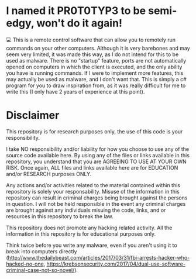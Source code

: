 # I named it PR0T0TYP3 to be semi-edgy, won't do it again!
💻 This is a remote control software that can allow you to remotely run commands on your other computers. Although it is very barebones and
may seem very limited, it was made this way, as I do not intend for this to be used as malware. There is no "startup" feature, ports are
not automatically opened on computers in which the client is executed, and the only ability you have is running commands. If I were to
implement more features, this may actually be used as malware, and I don't want that. This is simply a c# program for you to draw inspiration
from, as it was really difficult for me to write this (I only have 2 years of experience at this point).

# Disclaimer
This repository is for research purposes only, the use of this code is your responsibility.

I take NO responsibility and/or liability for how you choose to use any of the source code available here. By using any of the files or links available in this repository, you understand that you are AGREEING TO USE AT YOUR OWN RISK. Once again, ALL files and links available here are for EDUCATION and/or RESEARCH purposes ONLY.

Any actions and/or activities related to the material contained within this repository is solely your responsability. Misuse of the information in this repository can result in criminal charges being brought against the persons in question. I will not be held responsible in the event any criminal charges are brought against any individuals misuing the code, links, and or resources in this repository to break the law.

This repository does not promote any hacking related activity. All the information in this repository is for educational purposes only.

Think twice before you write any malware, even if you aren't using it to break into computers directly (http://www.thedailybeast.com/articles/2017/03/31/fbi-arrests-hacker-who-hacked-no-one, https://krebsonsecurity.com/2017/04/dual-use-software-criminal-case-not-so-novel/).
